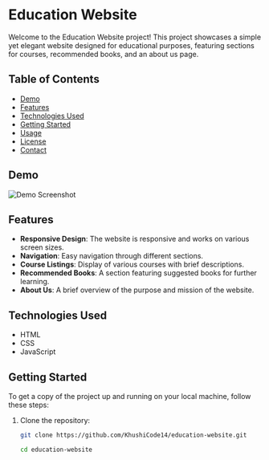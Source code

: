 # Education Website

Welcome to the Education Website project! This project showcases a simple yet elegant website designed for educational purposes, featuring sections for courses, recommended books, and an about us page.

## Table of Contents

- [Demo](#demo)
- [Features](#features)
- [Technologies Used](#technologies-used)
- [Getting Started](#getting-started)
- [Usage](#usage)
- [License](#license)
- [Contact](#contact)

## Demo

![Demo Screenshot](https://via.placeholder.com/1200x600)  <!-- Replace this with an actual screenshot of your website -->

## Features

- **Responsive Design**: The website is responsive and works on various screen sizes.
- **Navigation**: Easy navigation through different sections.
- **Course Listings**: Display of various courses with brief descriptions.
- **Recommended Books**: A section featuring suggested books for further learning.
- **About Us**: A brief overview of the purpose and mission of the website.

## Technologies Used

- HTML
- CSS
- JavaScript

## Getting Started

To get a copy of the project up and running on your local machine, follow these steps:

1. Clone the repository:
   ```bash
   git clone https://github.com/KhushiCode14/education-website.git

   cd education-website

